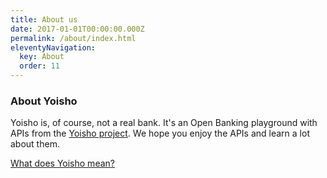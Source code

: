 ```yaml
---
title: About us
date: 2017-01-01T00:00:00.000Z
permalink: /about/index.html
eleventyNavigation:
  key: About
  order: 11
---
```

### About Yoisho

Yoisho is, of course, not a real bank. It's an Open Banking playground with APIs from the [Yoisho project](https://github.com/u1i/yoisho). We hope you enjoy the APIs and learn a lot about them.

 [What does Yoisho mean?](https://www.japantimes.co.jp/life/2013/03/25/language/yoisho-a-word-to-move-mountains-and-smaller-things/#.W2a6mv4zbMI)